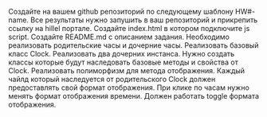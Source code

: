 Создайте на вашем github репозиторий по следующему шаблону HW#-name. Все результаты нужно запушить в ваш репозиторий и прикрепить ссылку на hillel портале.
Создайте index.html в котором подключите js script.
Создайте README.md с описанием задания.
Необходимо реализовать родительские часы и дочерние часы.
Реализовать базовый класс Clock.
Реализовать два дочерних инстанса. Нужно создать классы которые будут наследовать базовые методы и свойства от Clock.
Реализовать полиморфизм для метода отображения. Каждый чайлд который наследуется от родительского Clock должен предоставлять свой формат отображения.
При клике по часам нужно менять формат отображения времени. Должен работать toggle формата отображения.